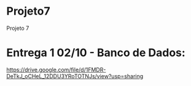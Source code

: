 # Projeto7
Projeto 7


# Entrega 1 02/10 - Banco de Dados:
https://drive.google.com/file/d/1FMDR-DeTkJ_oCHeL_12DDU3YRoTOTNJs/view?usp=sharing

